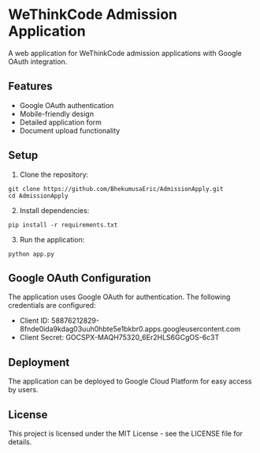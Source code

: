 # WeThinkCode Admission Application

A web application for WeThinkCode admission applications with Google OAuth integration.

## Features

- Google OAuth authentication
- Mobile-friendly design
- Detailed application form
- Document upload functionality

## Setup

1. Clone the repository:
```
git clone https://github.com/BhekumusaEric/AdmissionApply.git
cd AdmissionApply
```

2. Install dependencies:
```
pip install -r requirements.txt
```

3. Run the application:
```
python app.py
```

## Google OAuth Configuration

The application uses Google OAuth for authentication. The following credentials are configured:

- Client ID: 58876212829-8fnde0ida9kdag03uuh0hbte5e1bkbr0.apps.googleusercontent.com
- Client Secret: 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

## Deployment

The application can be deployed to Google Cloud Platform for easy access by users.

## License

This project is licensed under the MIT License - see the LICENSE file for details.
